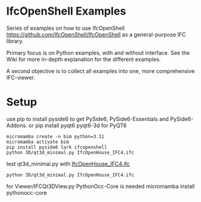 # IfcOpenShell Examples

Series of examples on how to use IfcOpenShell https://github.com/IfcOpenShell/IfcOpenShell as a general-purpose IFC library.

Primary focus is on Python examples, with and without interface.
See the Wiki for more in-depth explanation for the different examples.

A second objective is to collect all examples into one, more comprehensive IFC-viewer.

# Setup
use pip to install pyside6 to get PySide6, PySide6-Essentials and PySide6-Addons.
or pip install pyqt6 pyqt6-3d for PyQT6
```
micromamba create -n bim python=3.11
micromamba activate bim
pip install pyside6 lark ifcopenshell
python 3D/qt3d_minimal.py IfcOpenHouse_IFC4.ifc
```
test qt3d_minimal.py with [IfcOpenHouse_IFC4.ifc](https://github.com/aothms/IfcOpenHouse)
```
python 3D/qt3d_minimal.py IfcOpenHouse_IFC4.ifc
```
for Viewer/IFCQt3DView.py PythonOcc-Core is needed
micromamba install pythonocc-core
